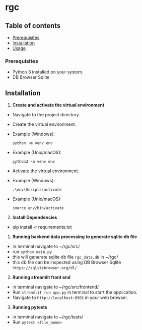 # rgc

## Table of contents

- [Prerequisites](#prerequisites)
- [Installation](#installation)
- [Usage](#usage)

### Prerequisites

- Python 3 installed on your system.
- DB Browser Sqlite

## Installation

1. **Create and activate the virtual environment**

- Navigate to the project directory.

- Create the virtual environment.

- Example (Windows):

  ```
  python -m venv env
  ```

- Example (Unix/macOS):

  ```
  python3 -m venv env
  ```

- Activate the virtual environment.

- Example (Windows):

  ```
  .\env\Scripts\activate
  ```

- Example (Unix/macOS):

  ```
  source env/bin/activate
  ```

2. **Install Dependencies**

- pip install -r requirements.txt

1. **Running backend data processing to generate sqlite db file**

- In terminal navigate to ~/rgc/src/
- run `python main.py`
- this will generate sqlite db file `rgc_data.db` in ~/rgc/
- this db file can be inspected using DB Browser Sqlite `https://sqlitebrowser.org/dl/`

2. **Running streamlit front end**

- in terminal navigate to ~/rgc/src/frontend/
- Run `streamlit run app.py` in terminal to start the application.
- Navigate to `http://localhost:8501` in your web browser.

3. **Running pytests**

- in terminal navigate to ~/rgc/tests/
- Run `pytest <file_name>`
